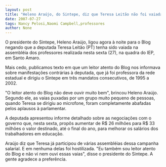 ```yaml
---
layout: post
title: "Heleno Araújo, do Sintepe, diz que Teresa Leitão não foi vaiada pelos professores"
date: 2007-07-27
tags: Nancy Pelosi,Naomi Campbell,professores
author: None
---
```

O presidente do Sintepe, Heleno Ara&uacute;jo, ligou agora &agrave; noite para o Blog negando que a deputada Teresa Leit&atilde;o (PT) tenha sido vaiada na assembl&eacute;ia dos professores realizada nesta sexta (27), na quadra do IEP, em Santo Amaro. 

Mais cedo, publicamos texto em que um leitor atento do Blog nos informava sobre manifesta&ccedil;&otilde;es contr&aacute;rias &agrave; deputada, que j&aacute; foi professora da rede estadual e dirigiu o Sintepe em tr&ecirc;s mandatos consecutivos, de 1995 a 2002. 

&quot;O leitor atento do Blog n&atilde;o deve ouvir muito bem&quot;, brincou Heleno Ara&uacute;jo. Segundo ele, as vaias puxadas por um grupo muito pequeno de pessoas, quando Teresa se dirigiu ao microfone, foram completamente abafadas pelos aplausos &agrave; parlamentar. 

A deputada apresentou informe detalhado sobre as negocia&ccedil;&otilde;es com o governo que, nesta sexta, prop&ocirc;s aumentar de R$ 26 milh&otilde;es para R$ 33 milh&otilde;es o valor destinado, at&eacute; o final do ano, para melhorar os sal&aacute;rios dos trabalhadores em educa&ccedil;&atilde;o. 

Ara&uacute;jo diz que Teresa j&aacute; participou de v&aacute;rias assembl&eacute;ias dessa campanha salarial. E em nenhuma delas foi hostilizada. &quot;Eu tamb&eacute;m sou leitor atento do Blog e n&atilde;o vi nem ouvi essas vaias&quot;, disse o presidente do Sintepe. 
A gente agradece a prefer&ecirc;ncia. 